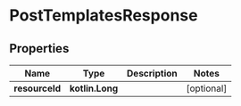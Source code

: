 
# PostTemplatesResponse

## Properties
| Name | Type | Description | Notes |
| ------------ | ------------- | ------------- | ------------- |
| **resourceId** | **kotlin.Long** |  |  [optional] |



